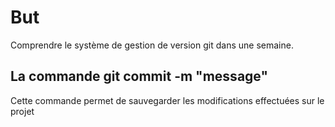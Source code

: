 # But
Comprendre le système de gestion de version git dans une semaine.

## La commande git commit -m "message"
Cette commande permet de sauvegarder les modifications effectuées sur le projet
